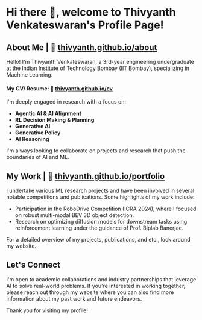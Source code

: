 
<!-- 
I have a profound passion for Machine Learning.

--- -->

# Hi there 👋, welcome to Thivyanth Venkateswaran's Profile Page!

## About Me | 🔗 [thivyanth.github.io/about](https://thivyanth.github.io/about)
Hello! I'm Thivyanth Venkateswaran, a 3rd-year engineering undergraduate at the Indian Institute of Technology Bombay (IIT Bombay), specializing in Machine Learning.

#### My CV/ Resume: 🔗 [thivyanth.github.io/cv](https://thivyanth.github.io/cv)

I'm deeply engaged in research with a focus on:
- **Agentic AI & AI Alignment**
- **RL Decision Making & Planning**
- **Generative AI**
- **Generative Policy**
- **AI Reasoning**

I'm always looking to collaborate on projects and research that push the boundaries of AI and ML.

## My Work | 🔗 [thivyanth.github.io/portfolio](https://thivyanth.github.io/portfolio)
I undertake various ML research projects and have been involved in several notable competitions and publications. Some highlights of my work include:
- Participation in the RoboDrive Competition (ICRA 2024), where I focused on robust multi-modal BEV 3D object detection.
- Research on optimizing diffusion models for downstream tasks using reinforcement learning under the guidance of Prof. Biplab Banerjee.

For a detailed overview of my projects, publications, and etc., look around my website.

## Let's Connect
I'm open to academic collaborations and industry partnerships that leverage AI to solve real-world problems. If you're interested in working together, please reach out through my website where you can also find more information about my past work and future endeavors.

Thank you for visiting my profile!
